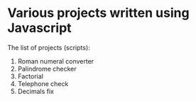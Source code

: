 # Various projects written using Javascript

The list of projects (scripts):

1. Roman numeral converter
2. Palindrome checker
3. Factorial
4. Telephone check
5. Decimals fix
